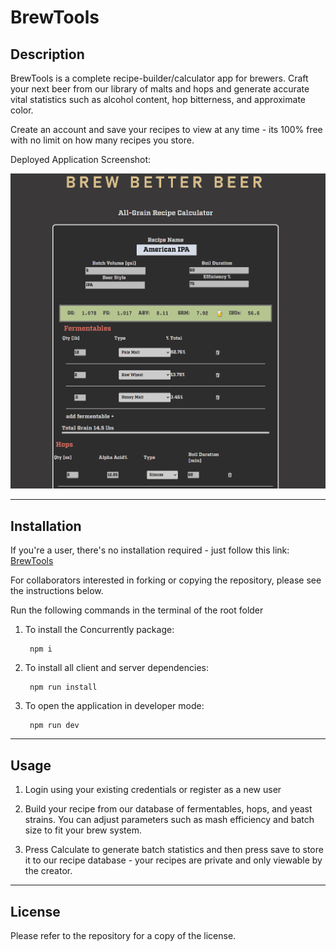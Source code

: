 # BrewTools

## Description

BrewTools is a complete recipe-builder/calculator app for brewers. Craft your next beer from our library of malts and hops and generate accurate vital statistics such as alcohol content, hop bitterness, and approximate color. 

Create an account and save your recipes to view at any time - its 100% free with no limit on how many recipes you store.

Deployed Application Screenshot:

![Deployed Application Screenshot](client/src/images/screenshot.png)

---

## Installation

If you're a user, there's no installation required - just follow this link: [BrewTools](https://brewtools-046156aef935.herokuapp.com/recipecalc "brewtools.com")

For collaborators interested in forking or copying the repository, please see the instructions below.

Run the following commands in the terminal of the root folder

1) To install the Concurrently package:

        npm i

2) To install all client and server dependencies:

        npm run install

3) To open the application in developer mode:

        npm run dev

---

## Usage

1) Login using your existing credentials or register as a new user

2) Build your recipe from our database of fermentables, hops, and yeast strains. You can adjust parameters such as mash efficiency and batch size to fit your brew system.

3) Press Calculate to generate batch statistics and then press save to store it to our recipe database - your recipes are private and only viewable by the creator.

---


## License

Please refer to the repository for a copy of the license. 
